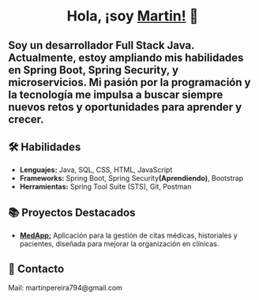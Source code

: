 <div align="center">
  <h1>Hola, ¡soy <a href="https://www.linkedin.com/in/martin-pereira-39009b227/" target="_blank">Martin!</a> 👋</h1>
</div>

<h2>Soy un desarrollador Full Stack Java. Actualmente, estoy ampliando mis habilidades en <strong>Spring Boot</strong>, <strong>Spring Security</strong>, y <strong>microservicios</strong>. Mi pasión por la programación y la tecnología me impulsa a buscar siempre nuevos retos y oportunidades para aprender y crecer.</h2>

<h2>🛠 Habilidades</h2>
<ul>
  <li><strong>Lenguajes:</strong> Java, SQL, CSS, HTML, JavaScript</li>
  <li><strong>Frameworks:</strong> Spring Boot, Spring Security<b>(Aprendiendo)</b>, Bootstrap</li>
  <li><strong>Herramientas:</strong> Spring Tool Suite (STS), Git, Postman</li>
</ul>

<h2>📚 Proyectos Destacados</h2>
<ul>
    <li><strong><a href="https://github.com/IgnacioF99/MedApp" target="_blank">MedApp:</a></strong> Aplicación para la gestión de citas médicas, historiales y pacientes, diseñada para mejorar la organización en clínicas.</li>
</ul>

<h2>💬 Contacto</h2>
<p>Mail: martinpereira794@gmail.com
